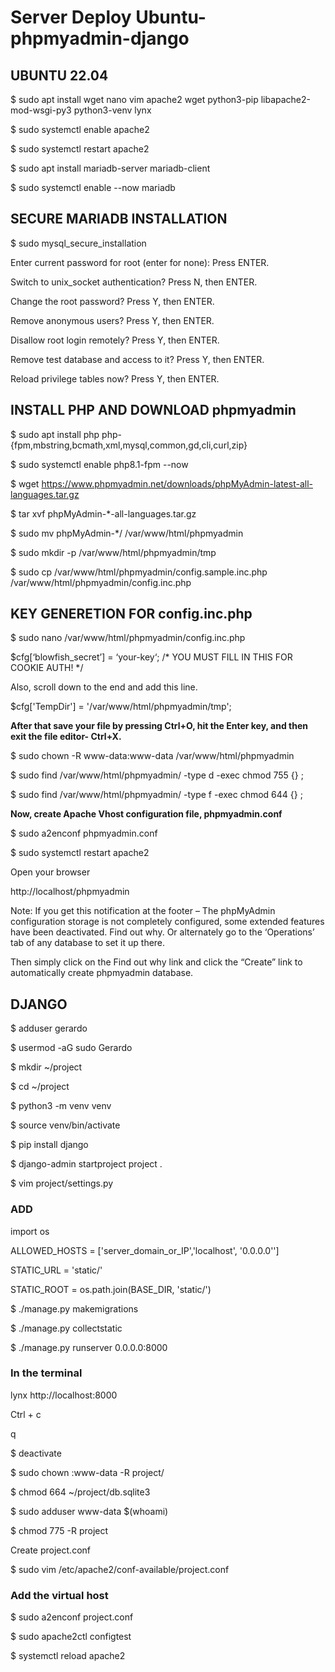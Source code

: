 
<h1>Server Deploy Ubuntu-phpmyadmin-django</h1>

<h2>UBUNTU 22.04</h2>

$ sudo apt install wget nano vim apache2 wget python3-pip libapache2-mod-wsgi-py3 python3-venv lynx

$ sudo systemctl enable apache2

$ sudo systemctl restart apache2

$ sudo apt install mariadb-server mariadb-client

$ sudo systemctl enable --now mariadb

<h2>SECURE MARIADB INSTALLATION</h2>

$ sudo mysql_secure_installation

Enter current password for root (enter for none): Press ENTER.

Switch to unix_socket authentication? Press N, then ENTER.

Change the root password? Press Y, then ENTER.

Remove anonymous users? Press Y, then ENTER.

Disallow root login remotely? Press Y, then ENTER.

Remove test database and access to it? Press Y, then ENTER.

Reload privilege tables now? Press Y, then ENTER.

<h2>INSTALL PHP AND DOWNLOAD phpmyadmin</h2>

$ sudo apt install php php-{fpm,mbstring,bcmath,xml,mysql,common,gd,cli,curl,zip}

$ sudo systemctl enable php8.1-fpm --now

$ wget https://www.phpmyadmin.net/downloads/phpMyAdmin-latest-all-languages.tar.gz

$ tar xvf phpMyAdmin-*-all-languages.tar.gz

$ sudo mv phpMyAdmin-*/ /var/www/html/phpmyadmin

$ sudo mkdir -p /var/www/html/phpmyadmin/tmp

$ sudo cp /var/www/html/phpmyadmin/config.sample.inc.php /var/www/html/phpmyadmin/config.inc.php

<h2>KEY GENERETION FOR config.inc.php</h2>

$ sudo nano /var/www/html/phpmyadmin/config.inc.php

$cfg[‘blowfish_secret’] = ‘your-key‘; /* YOU MUST FILL IN THIS FOR COOKIE AUTH! */


Also, scroll down to the end and add this line.

$cfg['TempDir'] = '/var/www/html/phpmyadmin/tmp';

<b>After that save your file by pressing Ctrl+O, hit the Enter key, and then exit the file editor- Ctrl+X.</b>

$ sudo chown -R www-data:www-data /var/www/html/phpmyadmin

$ sudo find /var/www/html/phpmyadmin/ -type d -exec chmod 755 {} \;

$ sudo find /var/www/html/phpmyadmin/ -type f -exec chmod 644 {} \;

<b>Now, create Apache Vhost configuration file, phpmyadmin.conf</b>

$ sudo a2enconf phpmyadmin.conf

$ sudo systemctl restart apache2

Open your browser

http://localhost/phpmyadmin

Note: If you get this notification at the footer – The phpMyAdmin configuration storage is not completely configured, some extended features have been deactivated. Find out why. Or alternately go to the ‘Operations’ tab of any database to set it up there.

Then simply click on the Find out why link and click the “Create” link to automatically create phpmyadmin database.

<h2>DJANGO</h2>

$ adduser gerardo

$ usermod -aG sudo Gerardo

$ mkdir ~/project

$ cd ~/project

$ python3 -m venv venv

$ source venv/bin/activate

$ pip install django

$ django-admin startproject project .

$ vim project/settings.py

<h3>ADD</h3>

import os

ALLOWED_HOSTS = ['server_domain_or_IP','localhost', '0.0.0.0'']

STATIC_URL = 'static/'

STATIC_ROOT = os.path.join(BASE_DIR, 'static/')

$ ./manage.py makemigrations

$ ./manage.py collectstatic

$ ./manage.py runserver 0.0.0.0:8000

<h3>In the terminal</h3>

lynx http://localhost:8000

Ctrl + c

q

$ deactivate

$ sudo chown :www-data -R project/

$ chmod 664 ~/project/db.sqlite3

$ sudo adduser www-data $(whoami)


$ chmod 775 -R project

Create project.conf

$ sudo vim /etc/apache2/conf-available/project.conf

<h3>Add the virtual host</h3>

$ sudo a2enconf project.conf

$ sudo apache2ctl configtest

$ systemctl reload apache2

